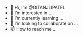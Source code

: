 - 👋 Hi, I’m @GITANJLIPATEL
- 👀 I’m interested in ...
- 🌱 I’m currently learning ...
- 💞️ I’m looking to collaborate on ...
- 📫 How to reach me ...

<!---
GITANJLIPATEL/GITANJLIPATEL is a ✨ special ✨ repository because its `README.md` (this file) appears on your GitHub profile.
You can click the Preview link to take a look at your changes.
--->
